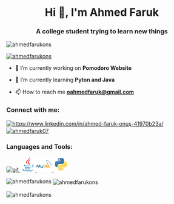 <h1 align="center">Hi 👋, I'm Ahmed Faruk</h1>
<h3 align="center">A college student trying to learn new things</h3>

<p align="left"> <img src="https://komarev.com/ghpvc/?username=ahmedfarukons&label=Profile%20views&color=0e75b6&style=flat" alt="ahmedfarukons" /> </p>

<p align="left"> <a href="https://github.com/ryo-ma/github-profile-trophy"><img src="https://github-profile-trophy.vercel.app/?username=ahmedfarukons" alt="ahmedfarukons" /></a> </p>

- 🔭 I’m currently working on **Pomodoro Website**

- 🌱 I’m currently learning **Pyton and Java**

- 📫 How to reach me **oahmedfaruk@gmail.com**

<h3 align="left">Connect with me:</h3>
<p align="left">
<a href="https://linkedin.com/in/https://www.linkedin.com/in/ahmed-faruk-onuş-41970b23a/" target="blank"><img align="center" src="https://raw.githubusercontent.com/rahuldkjain/github-profile-readme-generator/master/src/images/icons/Social/linked-in-alt.svg" alt="https://www.linkedin.com/in/ahmed-faruk-onuş-41970b23a/" height="30" width="40" /></a>
<a href="https://instagram.com/ahmedfaruk07" target="blank"><img align="center" src="https://raw.githubusercontent.com/rahuldkjain/github-profile-readme-generator/master/src/images/icons/Social/instagram.svg" alt="ahmedfaruk07" height="30" width="40" /></a>
</p>

<h3 align="left">Languages and Tools:</h3>
<p align="left"> <a href="https://git-scm.com/" target="_blank" rel="noreferrer"> <img src="https://www.vectorlogo.zone/logos/git-scm/git-scm-icon.svg" alt="git" width="40" height="40"/> </a> <a href="https://www.java.com" target="_blank" rel="noreferrer"> <img src="https://raw.githubusercontent.com/devicons/devicon/master/icons/java/java-original.svg" alt="java" width="40" height="40"/> </a> <a href="https://www.mysql.com/" target="_blank" rel="noreferrer"> <img src="https://raw.githubusercontent.com/devicons/devicon/master/icons/mysql/mysql-original-wordmark.svg" alt="mysql" width="40" height="40"/> </a> <a href="https://www.python.org" target="_blank" rel="noreferrer"> <img src="https://raw.githubusercontent.com/devicons/devicon/master/icons/python/python-original.svg" alt="python" width="40" height="40"/> </a> </p>

<p><img align="left" src="https://github-readme-stats.vercel.app/api/top-langs?username=ahmedfarukons&show_icons=true&locale=en&layout=compact" alt="ahmedfarukons" /></p>

<p>&nbsp;<img align="center" src="https://github-readme-stats.vercel.app/api?username=ahmedfarukons&show_icons=true&locale=en" alt="ahmedfarukons" /></p>

<p><img align="center" src="https://github-readme-streak-stats.herokuapp.com/?user=ahmedfarukons&" alt="ahmedfarukons" /></p>
